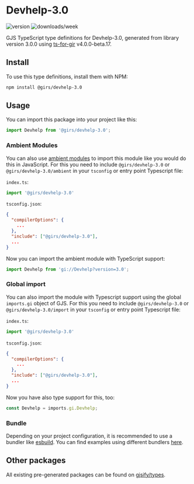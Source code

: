 
# Devhelp-3.0

![version](https://img.shields.io/npm/v/@girs/devhelp-3.0)
![downloads/week](https://img.shields.io/npm/dw/@girs/devhelp-3.0)


GJS TypeScript type definitions for Devhelp-3.0, generated from library version 3.0.0 using [ts-for-gir](https://github.com/gjsify/ts-for-gir) v4.0.0-beta.17.


## Install

To use this type definitions, install them with NPM:
```bash
npm install @girs/devhelp-3.0
```

## Usage

You can import this package into your project like this:
```ts
import Devhelp from '@girs/devhelp-3.0';
```

### Ambient Modules

You can also use [ambient modules](https://github.com/gjsify/ts-for-gir/tree/main/packages/cli#ambient-modules) to import this module like you would do this in JavaScript.
For this you need to include `@girs/devhelp-3.0` or `@girs/devhelp-3.0/ambient` in your `tsconfig` or entry point Typescript file:

`index.ts`:
```ts
import '@girs/devhelp-3.0'
```

`tsconfig.json`:
```json
{
  "compilerOptions": {
    ...
  },
  "include": ["@girs/devhelp-3.0"],
  ...
}
```

Now you can import the ambient module with TypeScript support: 

```ts
import Devhelp from 'gi://Devhelp?version=3.0';
```

### Global import

You can also import the module with Typescript support using the global `imports.gi` object of GJS.
For this you need to include `@girs/devhelp-3.0` or `@girs/devhelp-3.0/import` in your `tsconfig` or entry point Typescript file:

`index.ts`:
```ts
import '@girs/devhelp-3.0'
```

`tsconfig.json`:
```json
{
  "compilerOptions": {
    ...
  },
  "include": ["@girs/devhelp-3.0"],
  ...
}
```

Now you have also type support for this, too:

```ts
const Devhelp = imports.gi.Devhelp;
```

### Bundle

Depending on your project configuration, it is recommended to use a bundler like [esbuild](https://esbuild.github.io/). You can find examples using different bundlers [here](https://github.com/gjsify/ts-for-gir/tree/main/examples).

## Other packages

All existing pre-generated packages can be found on [gjsify/types](https://github.com/gjsify/types).

